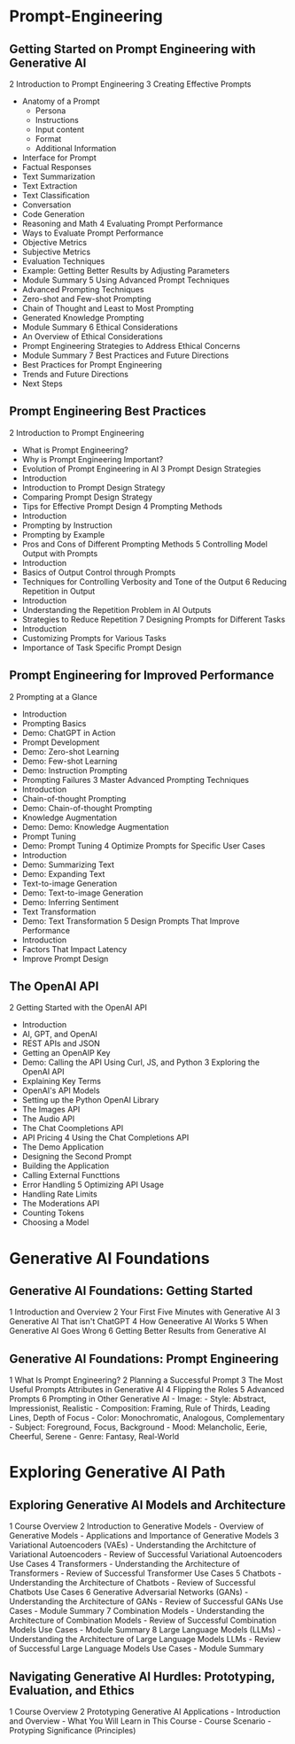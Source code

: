 # Prompt-Engineering

## Getting Started on Prompt Engineering with Generative AI
2 Introduction to Prompt Engineering
3 Creating Effective Prompts  
  - Anatomy of a Prompt
    - Persona
    - Instructions
    - Input content
    - Format
    - Additional Information
  - Interface for Prompt
  - Factual Responses
  - Text Summarization
  - Text Extraction
  - Text Classification
  - Conversation
  - Code Generation
  - Reasoning and Math
4 Evaluating Prompt Performance
  - Ways to Evaluate Prompt Performance
  - Objective Metrics
  - Subjective Metrics
  - Evaluation Techniques
  - Example: Getting Better Results by Adjusting Parameters
  - Module Summary
5 Using Advanced Prompt Techniques
  - Advanced Prompting Techniques
  - Zero-shot and Few-shot Prompting
  - Chain of Thought and Least to Most Prompting
  - Generated Knowledge Prompting
  - Module Summary
6 Ethical Considerations
  - An Overview of Ethical Considerations
  - Prompt Engineering Strategies to Address Ethical Concerns
  - Module Summary
7 Best Practices and Future Directions
  - Best Practices for Prompt Engineering
  - Trends and Future Directions
  - Next Steps

## Prompt Engineering Best Practices
2 Introduction to Prompt Engineering
  - What is Prompt Engineering?
  - Why is Prompt Engineering Important?
  - Evolution of Prompt Engineering in AI
3 Prompt Design Strategies
  - Introduction
  - Introduction to Prompt Design Strategy
  - Comparing Prompt Design Strategy
  - Tips for Effective Prompt Design
4 Prompting Methods
  - Introduction
  - Prompting by Instruction
  - Prompting by Example
  - Pros and Cons of Different Prompting Methods
5 Controlling Model Output with Prompts
  - Introduction
  - Basics of Output Control through Prompts
  - Techniques for Controlling Verbosity and Tone of the Output
6 Reducing Repetition in Output
  - Introduction
  - Understanding the Repetition Problem in AI Outputs
  - Strategies to Reduce Repetition
7 Designing Prompts for Different Tasks
  - Introduction
  - Customizing Prompts for Various Tasks
  - Importance of Task Specific Prompt Design

## Prompt Engineering for Improved Performance
2 Prompting at a Glance
  - Introduction
  - Prompting Basics
  - Demo: ChatGPT in Action
  - Prompt Development
  - Demo: Zero-shot Learning
  - Demo: Few-shot Learning
  - Demo: Instruction Prompting
  - Prompting Failures
3 Master Advanced Prompting Techniques
  - Introduction
  - Chain-of-thought Prompting
  - Demo: Chain-of-thought Prompting
  - Knowledge Augmentation
  - Demo: Demo: Knowledge Augmentation
  - Prompt Tuning 
  - Demo: Prompt Tuning
4 Optimize Prompts for Specific User Cases
  - Introduction
  - Demo: Summarizing Text
  - Demo: Expanding Text
  - Text-to-image Generation
  - Demo: Text-to-image Generation
  - Demo: Inferring Sentiment
  - Text Transformation
  - Demo: Text Transformation
5 Design Prompts That Improve Performance
  - Introduction
  - Factors That Impact Latency
  - Improve Prompt Design

## The OpenAI API
2 Getting Started with the OpenAI API
  - Introduction
  - AI, GPT, and OpenAI
  - REST APIs and JSON
  - Getting an OpenAIP Key
  - Demo: Calling the API Using Curl, JS, and Python
3 Exploring the OpenAI API
  - Explaining Key Terms
  - OpenAI's API Models
  - Setting up the Python OpenAI Library
  - The Images API
  - The Audio API
  - The Chat Coompletions API
  - API Pricing
4 Using the Chat Completions API
  - The Demo Application
  - Designing the Second Prompt
  - Building the Application
  - Calling External Functtions
  - Error Handling
5 Optimizing API Usage
  - Handling Rate Limits
  - The Moderations API
  - Counting Tokens
  - Choosing a Model


# Generative AI Foundations
## Generative AI Foundations: Getting Started
  1 Introduction and Overview
  2 Your First Five Minutes with Generative AI
  3 Generative AI That isn't ChatGPT
  4 How Geneerative AI Works
  5 When Generative AI Goes Wrong
  6 Getting Better Results from Generative AI

## Generative AI Foundations: Prompt Engineering
  1 What Is Prompt Engineering?
  2 Planning a Successful Prompt
  3 The Most Useful Prompts Attributes in Generative AI
  4 Flipping the Roles
  5 Advanced Prompts
  6 Prompting in Other Generative AI
    - Image:
      - Style: Abstract, Impressionist, Realistic
      - Composition: Framing, Rule of Thirds, Leading Lines, Depth of Focus
      - Color: Monochromatic, Analogous, Complementary
      - Subject: Foreground, Focus, Background
      - Mood: Melancholic, Eerie, Cheerful, Serene
      - Genre: Fantasy, Real-World


# Exploring Generative AI Path
## Exploring Generative AI Models and Architecture
  1 Course Overview
  2 Introduction to Generative Models
    - Overview of Generative Models
    - Applications and Importance of Generative Models
  3 Variational Autoencoders (VAEs)
    - Understanding the Architcture of Variational Autoencoders
    - Review of Successful Variational Autoencoders Use Cases
  4 Transformers
    - Understanding the Architecture of Transformers
    - Review of Successful Transformer Use Cases
  5 Chatbots
    - Understanding the Architecture of Chatbots
    - Review of Successful Chatbots Use Cases
  6 Generative Adversarial Networks (GANs)
    - Understanding the Architecture of GANs
    - Review of Successful GANs Use Cases
    - Module Summary
  7 Combination Models
    - Understanding the Architecture of Combination Models
    - Review of Successful Combination Models Use Cases
    - Module Summary
  8 Large Language Models (LLMs)
    - Understanding the Architecture of Large Language Models LLMs
    - Review of Successful Large Language Models Use Cases
    - Module Summary

## Navigating Generative AI Hurdles: Prototyping, Evaluation, and Ethics
  1 Course Overview
  2 Prototyping Generative AI Applications
    - Introduction and Overview
    - What You Will Learn in This Course
    - Course Scenario
    - Protyping Significance (Principles)